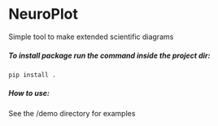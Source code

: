 # NeuroPlot

Simple tool to make extended scientific diagrams


##### To install package run the command inside the project dir:
``pip install .``


##### How to use:
See the /demo directory for examples
